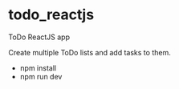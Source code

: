 # todo_reactjs
ToDo ReactJS app

Create multiple ToDo lists and add tasks to them. 

- npm install
- npm run dev
